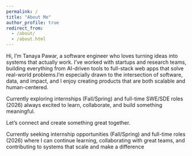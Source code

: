 ```yaml
---
permalink: /
title: "About Me"
author_profile: true
redirect_from: 
  - /about/
  - /about.html
---
```


<p style="text-align: justify; line-height: 1.6;">

Hi, I’m Tanaya Pawar, a software engineer who loves turning ideas into systems that actually work.
I’ve worked with startups and research teams, building everything from AI-driven tools to full-stack web apps that solve real-world problems.I’m especially drawn to the intersection of software, data, and impact, and I enjoy creating products that are both scalable and human-centered.

Currently exploring internships (Fall/Spring) and full-time SWE/SDE roles (2026) always excited to learn, collaborate, and build something meaningful.

Let’s connect and create something great together.
</p>

<p style="text-align: justify; line-height: 1.6;">

Currently seeking internship opportunities (Fall/Spring) and full-time roles (2026) where I can continue learning, collaborating with great teams, and contributing to systems that scale and make a difference
</p>
